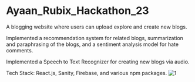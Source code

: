 # Ayaan_Rubix_Hackathon_23
A blogging website where users can upload explore and create new blogs.

Implemented a recommendation system for related blogs, summarization and paraphrasing of the blogs, and a sentiment analysis model for hate comments.

Implemented a Speech to Text Recognizer for creating new blogs via audio.

Tech Stack: React.js, Sanity, Firebase, and various npm packages.
![1](https://user-images.githubusercontent.com/77957630/218591168-edfb19fe-6b2f-4f1f-bf0d-6c3cc3cbfa6c.png)
